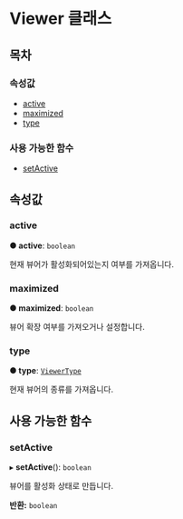 # Viewer 클래스

## 목차

### 속성값

* [active](viewer-class.md#active)
* [maximized](viewer-class.md#maximized)
* [type](viewer-class.md#type)

### 사용 가능한 함수

* [setActive](viewer-class.md#setactive)

## 속성값

### active  <a id="active"></a>

**● active**: `boolean`

현재 뷰어가 활성화되어있는지 여부를 가져옵니다.

### maximized  <a id="maximized"></a>

**● maximized**: `boolean`

뷰어 확장 여부를 가져오거나 설정합니다.

### type  <a id="type"></a>

**● type**: [`ViewerType`](../etc/enum/_affectscript_.affectscriptapi.viewertype.md)

현재 뷰어의 종류를 가져옵니다.

## 사용 가능한 함수

### setActive  <a id="setactive"></a>

▸ **setActive**\(\): `boolean`

뷰어를 활성화 상태로 만듭니다.

**반환:** `boolean`


